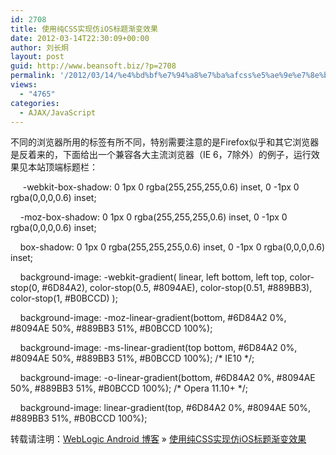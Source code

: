 ```yaml
---
id: 2708
title: 使用纯CSS实现仿iOS标题渐变效果
date: 2012-03-14T22:30:09+00:00
author: 刘长炯
layout: post
guid: http://www.beansoft.biz/?p=2708
permalink: '/2012/03/14/%e4%bd%bf%e7%94%a8%e7%ba%afcss%e5%ae%9e%e7%8e%b0%e4%bb%bfios%e6%a0%87%e9%a2%98%e6%b8%90%e5%8f%98%e6%95%88%e6%9e%9c/'
views:
  - "4765"
categories:
  - AJAX/JavaScript
---
```

不同的浏览器所用的标签有所不同，特别需要注意的是Firefox似乎和其它浏览器是反着来的，下面给出一个兼容各大主流浏览器（IE 6，7除外）的例子，运行效果见本站顶端标题栏：

     -webkit-box-shadow: 0 1px 0 rgba(255,255,255,0.6) inset, 0 -1px 0 rgba(0,0,0,0.6) inset;
  
    -moz-box-shadow: 0 1px 0 rgba(255,255,255,0.6) inset, 0 -1px 0 rgba(0,0,0,0.6) inset;
  
    box-shadow: 0 1px 0 rgba(255,255,255,0.6) inset, 0 -1px 0 rgba(0,0,0,0.6) inset;
  
    background-image: -webkit-gradient( linear, left bottom, left top, color-stop(0, #6D84A2), color-stop(0.5, #8094AE), color-stop(0.51, #889BB3), color-stop(1, #B0BCCD) );
  
    background-image: -moz-linear-gradient(bottom, #6D84A2 0%, #8094AE 50%, #889BB3 51%, #B0BCCD 100%);
  
    background-image: -ms-linear-gradient(top bottom, #6D84A2 0%, #8094AE 50%, #889BB3 51%, #B0BCCD 100%); /\* IE10 \*/;
  
    background-image: -o-linear-gradient(bottom, #6D84A2 0%, #8094AE 50%, #889BB3 51%, #B0BCCD 100%); /\* Opera 11.10+ \*/;
  
    background-image: linear-gradient(top, #6D84A2 0%, #8094AE 50%, #889BB3 51%, #B0BCCD 100%);

转载请注明：[WebLogic Android 博客](http://www.beansoft.biz) &raquo; [使用纯CSS实现仿iOS标题渐变效果](http://www.beansoft.biz/2012/03/14/%e4%bd%bf%e7%94%a8%e7%ba%afcss%e5%ae%9e%e7%8e%b0%e4%bb%bfios%e6%a0%87%e9%a2%98%e6%b8%90%e5%8f%98%e6%95%88%e6%9e%9c/)